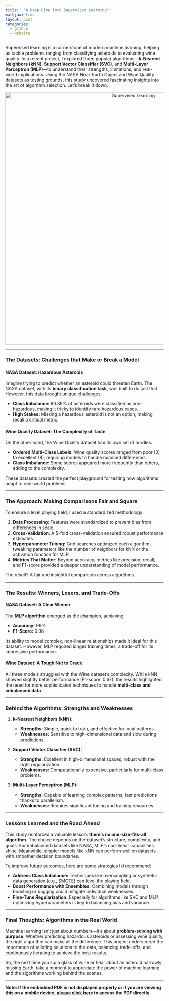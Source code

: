 ```yaml
---
title:  "A Deep Dive into Supervised Learning"
mathjax: true
layout: post
categories: 
  = github
  - website
---
```


Supervised learning is a cornerstone of modern machine learning, helping us tackle problems ranging from classifying asteroids to evaluating wine quality. In a recent project, I explored three popular algorithms—**k-Nearest Neighbors (kNN)**, **Support Vector Classifier (SVC)**, and **Multi-Layer Perceptron (MLP)**—to understand their strengths, limitations, and real-world implications. Using the NASA Near-Earth Object and Wine Quality datasets as testing grounds, this study uncovered fascinating insights into the art of algorithm selection. Let’s break it down.

<div style="text-align: center;">
  <img src="http://kodendaal.github.io/assets/supervised_learning.png" alt="Supervised Learning" style="width: 800px; height: auto;">
</div>

---

### The Datasets: Challenges that Make or Break a Model

#### NASA Dataset: Hazardous Asteroids
Imagine trying to predict whether an asteroid could threaten Earth. The NASA dataset, with its **binary classification task**, was built to do just that. However, this data brought unique challenges:
- **Class Imbalance:** 83.89% of asteroids were classified as non-hazardous, making it tricky to identify rare hazardous cases.
- **High Stakes:** Missing a hazardous asteroid is not an option, making recall a critical metric.

#### Wine Quality Dataset: The Complexity of Taste
On the other hand, the Wine Quality dataset had its own set of hurdles:
- **Ordered Multi-Class Labels:** Wine quality scores ranged from poor (3) to excellent (8), requiring models to handle nuanced differences.
- **Class Imbalance:** Some scores appeared more frequently than others, adding to the complexity.

These datasets created the perfect playground for testing how algorithms adapt to real-world problems.

---

### The Approach: Making Comparisons Fair and Square

To ensure a level playing field, I used a standardized methodology:
1. **Data Processing:** Features were standardized to prevent bias from differences in scale.
2. **Cross-Validation:** A 5-fold cross-validation ensured robust performance estimates.
3. **Hyperparameter Tuning:** Grid searches optimized each algorithm, tweaking parameters like the number of neighbors for kNN or the activation function for MLP.
4. **Metrics That Matter:** Beyond accuracy, metrics like precision, recall, and F1-score provided a deeper understanding of model performance.

The result? A fair and insightful comparison across algorithms.

---

### The Results: Winners, Losers, and Trade-Offs

#### NASA Dataset: A Clear Winner
The **MLP algorithm** emerged as the champion, achieving:
- **Accuracy:** 99%
- **F1-Score:** 0.98

Its ability to model complex, non-linear relationships made it ideal for this dataset. However, MLP required longer training times, a trade-off for its impressive performance.

#### Wine Dataset: A Tough Nut to Crack
All three models struggled with the Wine dataset’s complexity. While kNN showed slightly better performance (F1-score: 0.67), the results highlighted the need for more sophisticated techniques to handle **multi-class and imbalanced data**.

---

### Behind the Algorithms: Strengths and Weaknesses

1. **k-Nearest Neighbors (kNN):** 
   - **Strengths:** Simple, quick to train, and effective for local patterns.
   - **Weaknesses:** Sensitive to high-dimensional data and slow during predictions.

2. **Support Vector Classifier (SVC):**
   - **Strengths:** Excellent in high-dimensional spaces, robust with the right regularization.
   - **Weaknesses:** Computationally expensive, particularly for multi-class problems.

3. **Multi-Layer Perceptron (MLP):**
   - **Strengths:** Capable of learning complex patterns, fast predictions thanks to parallelism.
   - **Weaknesses:** Requires significant tuning and training resources.

---

### Lessons Learned and the Road Ahead

This study reinforced a valuable lesson: **there’s no one-size-fits-all algorithm.** The choice depends on the dataset’s structure, complexity, and goals. For imbalanced datasets like NASA, MLP’s non-linear capabilities shine. Meanwhile, simpler models like kNN can perform well on datasets with smoother decision boundaries.

To improve future outcomes, here are some strategies I’d recommend:
- **Address Class Imbalance:** Techniques like oversampling or synthetic data generation (e.g., SMOTE) can level the playing field.
- **Boost Performance with Ensembles:** Combining models through boosting or bagging could mitigate individual weaknesses.
- **Fine-Tune Regularization:** Especially for algorithms like SVC and MLP, optimizing hyperparameters is key to balancing bias and variance.

---

### Final Thoughts: Algorithms in the Real World

Machine learning isn’t just about numbers—it’s about **problem-solving with purpose**. Whether predicting hazardous asteroids or assessing wine quality, the right algorithm can make all the difference. This project underscored the importance of tailoring solutions to the data, balancing trade-offs, and continuously iterating to achieve the best results.

So, the next time you sip a glass of wine or hear about an asteroid narrowly missing Earth, take a moment to appreciate the power of machine learning and the algorithms working behind the scenes.

--- 

**Note: If the embedded PDF is not displayed properly or if you are viewing this on a mobile device, <a href="https://kodendaal.github.io/assets/supervised_learning.pdf" target="_blank">please click here</a> to access the PDF directly.**

<div id="adobe-dc-view" style="width: 100%;"></div>
<script src="https://acrobatservices.adobe.com/view-sdk/viewer.js"></script>
<script type="text/javascript">
	document.addEventListener("adobe_dc_view_sdk.ready", function(){ 
		var adobeDCView = new AdobeDC.View({clientId: "88fc5e85e52f40a8907929f42cf063cb", divId: "adobe-dc-view"});
		adobeDCView.previewFile({
			content:{location: {url: "https://kodendaal.github.io/assets/supervised_learning.pdf"}},
			metaData:{fileName: "supervised_learning.pdf"}
		}, {embedMode: "IN_LINE"});
	});
</script>
